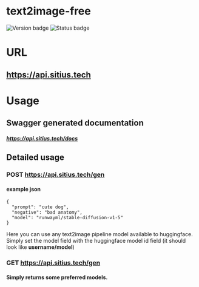 # text2image-free
![Version badge](https://img.shields.io/badge/version-beta--0.1-green)
![Status badge](https://img.shields.io/badge/status-offline-red)

# URL 
## https://api.sitius.tech

# Usage
## Swagger generated documentation
##### https://api.sitius.tech/docs

## Detailed usage

### POST https://api.sitius.tech/gen

#### example json

```
{
  "prompt": "cute dog",
  "negative": "bad anatomy",
  "model": "runwayml/stable-diffusion-v1-5"
}
```

Here you can use any text2image pipeline model available to huggingface.
Simply set the model field with the huggingface model id field (it should look like **username/model**)

### GET https://api.sitius.tech/gen

#### Simply returns some preferred models.
